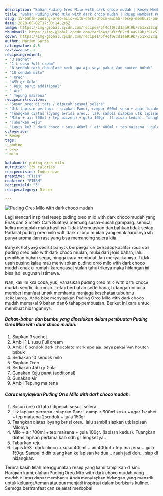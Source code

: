 ```yaml
---
description: "Bahan Puding Oreo Milo with dark choco mudah | Resep Membuat Puding Oreo Milo with dark choco mudah Yang Enak dan Simpel"
title: "Bahan Puding Oreo Milo with dark choco mudah | Resep Membuat Puding Oreo Milo with dark choco mudah Yang Enak dan Simpel"
slug: 15-bahan-puding-oreo-milo-with-dark-choco-mudah-resep-membuat-puding-oreo-milo-with-dark-choco-mudah-yang-enak-dan-simpel
date: 2020-08-02T17:00:14.286Z
image: https://img-global.cpcdn.com/recipes/5f4cf02cd1aa919b/751x532cq70/puding-oreo-milo-with-dark-choco-mudah-foto-resep-utama.jpg
thumbnail: https://img-global.cpcdn.com/recipes/5f4cf02cd1aa919b/751x532cq70/puding-oreo-milo-with-dark-choco-mudah-foto-resep-utama.jpg
cover: https://img-global.cpcdn.com/recipes/5f4cf02cd1aa919b/751x532cq70/puding-oreo-milo-with-dark-choco-mudah-foto-resep-utama.jpg
author: Marian Garza
ratingvalue: 4.8
reviewcount: 3
recipeingredient:
- "3 sachet"
- "1 L susu Full cream"
- "8 sendok dark chocolate merk apa aja saya pakai Van houten bubuk"
- "10 sendok milo"
- " Oreo"
- "450 gr Gula"
- " Keju parut additional"
- " Air"
- " Tepung maizena"
recipeinstructions:
- "Susun oreo di tata / dipecah sesuai selera"
- "Utk lapisan pertama : siapkan Panci, campur 600ml susu + agar 1scahet + tep maizena 2sendok + gula 150gr"
- "Tuangkan diatas loyang berisi oreo.. lalu sambil siapkan utk lapisan Milonya"
- "Milo + air 700ml + tep maizena + gula 100gr. (lapisan kedua). Tuangkan diatas lapisan pertama kalo sdh ga lengket ya.."
- "Taburkan keju"
- "Lapis ke3 : dark choco + susu 400ml + air 400ml + tep maizena + gula 150gr. Sampai didih tuang kan ke lapisan ke dua... naah jadi deh... siap di hidangkan."
categories:
- Resep
tags:
- puding
- oreo
- milo

katakunci: puding oreo milo 
nutrition: 239 calories
recipecuisine: Indonesian
preptime: "PT11M"
cooktime: "PT58M"
recipeyield: "3"
recipecategory: Dinner

---
```



![Puding Oreo Milo with dark choco mudah](https://img-global.cpcdn.com/recipes/5f4cf02cd1aa919b/751x532cq70/puding-oreo-milo-with-dark-choco-mudah-foto-resep-utama.jpg)

Lagi mencari inspirasi resep puding oreo milo with dark choco mudah yang Enak dan Simpel? Cara Buatnya memang susah-susah gampang. semisal keliru mengolah maka hasilnya Tidak Memuaskan dan bahkan tidak sedap. Padahal puding oreo milo with dark choco mudah yang enak harusnya sih punya aroma dan rasa yang bisa memancing selera kita.

Banyak hal yang sedikit banyak berpengaruh terhadap kualitas rasa dari puding oreo milo with dark choco mudah, mulai dari jenis bahan, lalu pemilihan bahan segar, hingga cara membuat dan menyajikannya. Tidak usah pusing kalau mau menyiapkan puding oreo milo with dark choco mudah enak di rumah, karena asal sudah tahu triknya maka hidangan ini bisa jadi suguhan istimewa.




Nah, kali ini kita coba, yuk, variasikan puding oreo milo with dark choco mudah sendiri di rumah. Tetap berbahan sederhana, hidangan ini bisa memberi manfaat untuk membantu menjaga kesehatan tubuhmu sekeluarga. Anda bisa menyiapkan Puding Oreo Milo with dark choco mudah memakai 9 bahan dan 6 tahap pembuatan. Berikut ini cara untuk membuat hidangannya.

<!--inarticleads1-->

##### Bahan-bahan dan bumbu yang diperlukan dalam pembuatan Puding Oreo Milo with dark choco mudah:

1. Siapkan 3 sachet
1. Ambil 1 L susu Full cream
1. Ambil 8 sendok dark chocolate merk apa aja. saya pakai Van houten bubuk
1. Sediakan 10 sendok milo
1. Siapkan  Oreo
1. Sediakan 450 gr Gula
1. Gunakan  Keju parut (additional)
1. Gunakan  Air
1. Ambil  Tepung maizena




<!--inarticleads2-->

##### Cara menyiapkan Puding Oreo Milo with dark choco mudah:

1. Susun oreo di tata / dipecah sesuai selera
1. Utk lapisan pertama : siapkan Panci, campur 600ml susu + agar 1scahet + tep maizena 2sendok + gula 150gr
1. Tuangkan diatas loyang berisi oreo.. lalu sambil siapkan utk lapisan Milonya
1. Milo + air 700ml + tep maizena + gula 100gr. (lapisan kedua). Tuangkan diatas lapisan pertama kalo sdh ga lengket ya..
1. Taburkan keju
1. Lapis ke3 : dark choco + susu 400ml + air 400ml + tep maizena + gula 150gr. Sampai didih tuang kan ke lapisan ke dua... naah jadi deh... siap di hidangkan.




Terima kasih telah menggunakan resep yang kami tampilkan di sini. Harapan kami, olahan Puding Oreo Milo with dark choco mudah yang mudah di atas dapat membantu Anda menyiapkan hidangan yang menarik untuk keluarga/teman ataupun menjadi inspirasi dalam berbisnis kuliner. Semoga bermanfaat dan selamat mencoba!
